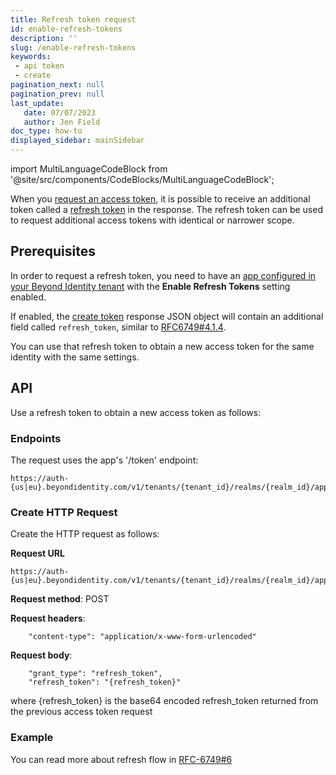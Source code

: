 ```yaml
---
title: Refresh token request
id: enable-refresh-tokens
description: ''
slug: /enable-refresh-tokens
keywords: 
 - api token
 - create
pagination_next: null
pagination_prev: null
last_update: 
   date: 07/07/2023
   author: Jen Field
doc_type: how-to
displayed_sidebar: mainSidebar
---
```


import MultiLanguageCodeBlock from '@site/src/components/CodeBlocks/MultiLanguageCodeBlock';


When you [request an access token](/docs/next/create-api-token#api), it is possible to receive an additional token called a [refresh token](https://datatracker.ietf.org/doc/html/rfc6749#section-1.5) in the response.  The refresh token can be used to request additional access tokens with identical or narrower scope.  

## Prerequisites

In order to request a refresh token, you need to have an [app configured in your Beyond Identity tenant](/docs/next/add-an-application) with the **Enable Refresh Tokens** setting enabled.  

If enabled, the [create token](/docs/next/create-api-token#api) response JSON object will contain an additional field called `refresh_token`, similar to [RFC6749#4.1.4](https://datatracker.ietf.org/doc/html/rfc6749#section-4.1.4).  

You can use that refresh token to obtain a new access token for the same identity with the same settings.

## API

Use a refresh token to obtain a new access token as follows:  

### Endpoints

The request uses the app's '/token' endpoint:  

```http
https://auth-{us|eu}.beyondidentity.com/v1/tenants/{tenant_id}/realms/{realm_id}/applications/{application_id}/token  
```

### Create HTTP Request

Create the HTTP request as follows:  

**Request URL**

```http
https://auth-{us|eu}.beyondidentity.com/v1/tenants/{tenant_id}/realms/{realm_id}/applications/{application_id}/token  
```

**Request method**: POST  

**Request headers**:

```plaintext
    "content-type": "application/x-www-form-urlencoded"
```

**Request body**:  

```plaintext
    "grant_type": "refresh_token",
    "refresh_token": "{refresh_token}"
```
where {refresh_token} is the base64 encoded refresh_token returned from the previous access token request  

### Example

<MultiLanguageCodeBlock
curl='curl "https://auth-$(REGION).beyondidentity.com/v1/tenants/$(TENANT_ID)/realms/$(REALM_ID)/applications/$(APPLICATION_ID)/token" \
-X POST \
-H "Content-Type: application/x-www-form-urlencoded" \
-d "grant_type=refresh_token&refresh_token=$(REFRESH_TOKEN)"'
title="/token"
/>

You can read more about refresh flow in [RFC-6749#6](https://datatracker.ietf.org/doc/html/rfc6749#section-6)